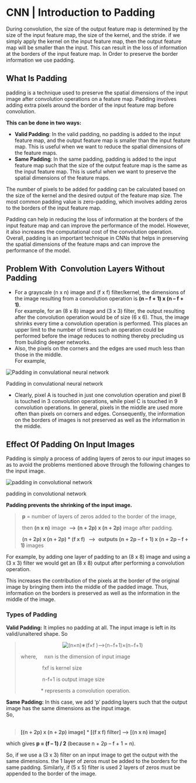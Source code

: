 ﻿# CNN | Introduction to Padding 

During convolution, the size of the output feature map is determined by the size of the input feature map, the size of the kernel, and the stride. if we simply apply the kernel on the input feature map, then the output feature map will be smaller than the input. This can result in the loss of information at the borders of the input feature map. In Order to preserve the border information we use padding.

What Is Padding 
----------------

padding is a technique used to preserve the spatial dimensions of the input image after convolution operations on a feature map. Padding involves adding extra pixels around the border of the input feature map before convolution. 

****This can be done in two ways:****

*   ****Valid Padding****: In the valid padding, no padding is added to the input feature map, and the output feature map is smaller than the input feature map. This is useful when we want to reduce the spatial dimensions of the feature maps.
*   ****Same Padding****: In the same padding, padding is added to the input feature map such that the size of the output feature map is the same as the input feature map. This is useful when we want to preserve the spatial dimensions of the feature maps.

The number of pixels to be added for padding can be calculated based on the size of the kernel and the desired output of the feature map size. The most common padding value is zero-padding, which involves adding zeros to the borders of the input feature map.

Padding can help in reducing the loss of information at the borders of the input feature map and can improve the performance of the model. However, it also increases the computational cost of the convolution operation. Overall, padding is an important technique in CNNs that helps in preserving the spatial dimensions of the feature maps and can improve the performance of the model.

****Problem With  Convolution Layers Without Padding**** 
---------------------------------------------------------

*   For a grayscale (n x n) image and (f x f) filter/kernel, the dimensions of the image resulting from a convolution operation is ****(n – f + 1) x (n – f + 1)****.   
    For example, for an (8 x 8) image and (3 x 3) filter, the output resulting after the convolution operation would be of size (6 x 6). Thus, the image shrinks every time a convolution operation is performed. This places an upper limit to the number of times such an operation could be performed before the image reduces to nothing thereby precluding us from building deeper networks.
*   Also, the pixels on the corners and the edges are used much less than those in the middle.   
    For example, 

![Padding in convulational neural network ](https://media.geeksforgeeks.org/wp-content/uploads/20230510174423/Screenshot-2019-07-16-at-13520.webp)

Padding in convulational neural network 

*   Clearly, pixel A is touched in just one convolution operation and pixel B is touched in 3 convolution operations, while pixel C is touched in 9 convolution operations. In general, pixels in the middle are used more often than pixels on corners and edges. Consequently, the information on the borders of images is not preserved as well as the information in the middle.

****Effect Of Padding On Input Images****
-----------------------------------------

Padding is simply a process of adding layers of zeros to our input images so as to avoid the problems mentioned above through the following changes to the input image. 

![padding in convolutional network ](https://media.geeksforgeeks.org/wp-content/uploads/20230512174050/padding-in-cnn-(1).webp)

padding in convolutional network 

****Padding prevents the shrinking of the input image.****

>  ****p**** \= number of layers of zeros added to the border of the image,
> 
>  then ****(n x n)**** image  ****—>**** ****(n + 2p) x (n + 2p)**** image after padding. 
> 
>  ****(n + 2p) x (n + 2p) \* (f x f)   —–>****  ****outputs (n + 2p – f + 1) x (n + 2p – f + 1)**** images

For example, by adding one layer of padding to an (8 x 8) image and using a (3 x 3) filter we would get an (8 x 8) output after performing a convolution operation.

This increases the contribution of the pixels at the border of the original image by bringing them into the middle of the padded image. Thus, information on the borders is preserved as well as the information in the middle of the image.

### Types of Padding 

****Valid Padding:**** It implies no padding at all. The input image is left in its valid/unaltered shape. So 

>                              ![(n×n)∗(f×f )⟶(n−f+1)×(n−f+1) ](https://quicklatex.com/cache3/4b/ql_427521b21148531ce4568ae84425b04b_l3.png "Rendered by QuickLaTeX.com")
> 
> where,     nxn is the dimension of input image
> 
>                fxf is kernel size 
> 
>                n-f+1 is output image size
> 
>               \* represents a convolution operation.

****Same Padding:**** In this case, we add ‘p’ padding layers such that the output image has the same dimensions as the input image.   
So,   
 

> ****\[(n + 2p) x (n + 2p) image\] \* \[(f x f) filter\] —> \[(n x n) image\]****

which gives ****p = (f – 1) / 2**** (because n + 2p – f + 1 = n). 

So, if we use a (3 x 3) filter on an input image to get the output with the same dimensions. the 1 layer of zeros must be added to the borders for the same padding. Similarly, if (5 x 5) filter is used 2 layers of zeros must be appended to the border of the image.

  

